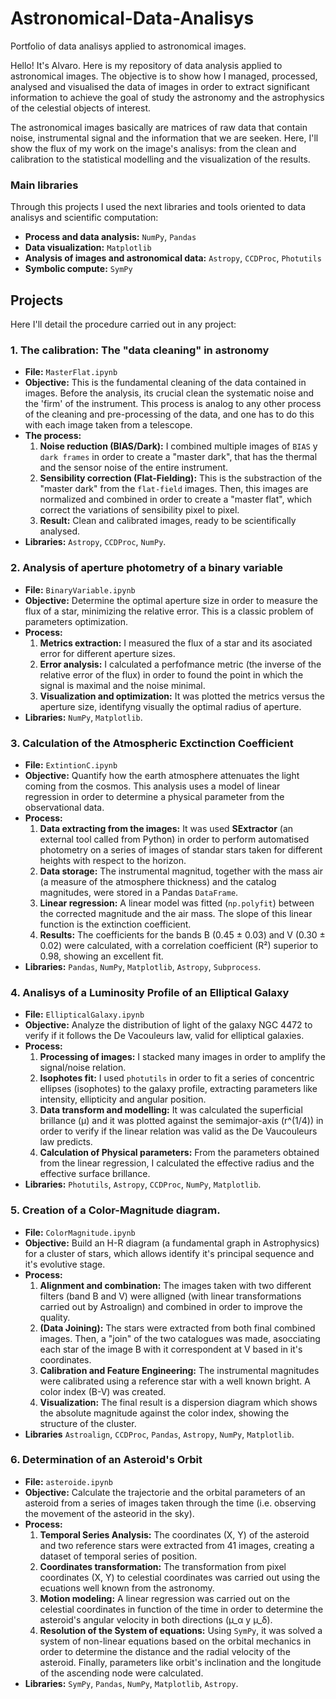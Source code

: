 # Astronomical-Data-Analisys
Portfolio of data analisys applied to astronomical images.

Hello! It's Alvaro. Here is my repository of data analysis applied to astronomical images. The objective is to show how I managed, processed, analysed and visualised the data of images in order to extract significant information to achieve the goal of study the astronomy and the astrophysics of the celestial objects of interest.

The astronomical images basically are matrices of raw data that contain noise, instrumental signal and the information that we are seeken. Here, I'll show the flux of my work on the image's analisys: from the clean and calibration to the statistical modelling and the visualization of the results. 

### Main libraries

Through this projects I used the next libraries and tools oriented to data analisys and scientific computation:

* **Process and data analysis:** `NumPy`, `Pandas`
* **Data visualization:** `Matplotlib`
* **Analysis of images and astronomical data:** `Astropy`, `CCDProc`, `Photutils`
* **Symbolic compute:** `SymPy`


## Projects

Here I'll detail the procedure carried out in any project:

### 1. The calibration: The "data cleaning" in astronomy
* **File:** `MasterFlat.ipynb`
* **Objective:** This is the fundamental cleaning of the data contained in images. Before the analysis, its crucial clean the systematic noise and the 'firm' of the instrument. This process is analog to any other process of the cleaning and pre-processing of the data, and one has to do this with each image taken from a telescope.
* **The process:**
    1.  **Noise reduction (BIAS/Dark):** I combined multiple images of `BIAS` y `dark frames` in order to create a "master dark", that has the thermal and the sensor noise of the entire instrument.
    2.  **Sensibility correction (Flat-Fielding):** This is the substraction of the "master dark" from the `flat-field` images. Then, this images are normalized and combined in order to create a "master flat", which correct the variations of sensibility pixel to pixel.
    3.  **Result:** Clean and calibrated images, ready to be scientifically analysed.
* **Libraries:** `Astropy`, `CCDProc`, `NumPy`.

### 2. Analysis of aperture photometry of a binary variable
* **File:** `BinaryVariable.ipynb`
* **Objective:** Determine the optimal aperture size in order to measure the flux of a star, minimizing the relative error. This is a classic problem of parameters optimization.
* **Process:**
    1.  **Metrics extraction:** I measured the flux of a star and its asociated error for different aperture sizes.
    2.  **Error analysis:** I calculated a perfofmance metric (the inverse of the relative error of the flux) in order to found the point in which the signal is maximal and the noise minimal.
    3.  **Visualization and optimization:** It was plotted the metrics versus the aperture size, identifyng visually the optimal radius of aperture.
* **Libraries:** `NumPy`, `Matplotlib`.

### 3. Calculation of the Atmospheric Exctinction Coefficient
* **File:** `ExtintionC.ipynb`
* **Objective:** Quantify how the earth atmosphere attenuates the light coming from the cosmos. This analysis uses a model of linear regression in order to determine a physical parameter from the observational data.
* **Process:**
    1.  **Data extracting from the images:** It was used **SExtractor** (an external tool called from Python) in order to perform automatised photometry on a series of images of standar stars taken for different heights with respect to the horizon.
    2.  **Data storage:** The instrumental magnitud, together with the mass air (a measure of the atmosphere thickness) and the catalog magnitudes, were stored in a Pandas `DataFrame`.
    3.  **Linear regression:** A linear model was fitted (`np.polyfit`) between the corrected magnitude and the air mass. The slope of this linear function is the extinction coefficient.
    4.  **Results:** The coefficients for the bands B (0.45 ± 0.03) and V (0.30 ± 0.02) were calculated, with a correlation coefficient (R²) superior to 0.98, showing an excellent fit.
* **Libraries:** `Pandas`, `NumPy`, `Matplotlib`, `Astropy`, `Subprocess`.

### 4. Analisys of a Luminosity Profile of an Elliptical Galaxy
* **File:** `EllipticalGalaxy.ipynb`
* **Objective:** Analyze the distribution of light of the galaxy NGC 4472 to verify if it follows the De Vacouleurs law, valid for elliptical galaxies.
* **Process:**
    1.  **Processing of images:** I stacked many images in order to amplify the signal/noise relation.
    2.  **Isophotes fit:** I used `photutils` in order to fit a series of concentric ellipses (isophotes) to the galaxy profile, extracting parameters like intensity, ellipticity and angular position.
    3.  **Data transform and modelling:** It was calculated the superficial brillance (µ) and it was plotted against the semimajor-axis (r^(1/4)) in order to verify if the linear relation was valid as the De Vaucouleurs law predicts.
    4.  **Calculation of Physical parameters:** From the parameters obtained from the linear regression, I calculated the effective radius and the effective surface brillance.
* **Libraries:** `Photutils`, `Astropy`, `CCDProc`, `NumPy`, `Matplotlib`.

### 5. Creation of a Color-Magnitude diagram.
* **File:** `ColorMagnitude.ipynb`
* **Objective:** Build an H-R diagram (a fundamental graph in Astrophysics) for a cluster of stars, which allows identify it's principal sequence and it's evolutive stage.
* **Process:**
    1.  **Alignment and combination:** The images taken with two different filters (band B and V) were alligned (with linear transformations carried out by Astroalign) and combined in order to improve the quality.
    2.  **(Data Joining):** The stars were extracted from both final combined images. Then, a "join" of the two catalogues was made, asocciating each star of the image B with it correspondent at V based in it's coordinates.
    3.  **Calibration and Feature Engineering:** The instrumental magnitudes were calibrated using a reference star with a well known bright. A color index (B-V) was created.
    4.  **Visualization:** The final result is a dispersion diagram which shows the absolute magnitude against the color index, showing the structure of the cluster.
* **Libraries** `Astroalign`, `CCDProc`, `Pandas`, `Astropy`, `NumPy`, `Matplotlib`.

### 6. Determination of an Asteroid's Orbit
* **File:** `asteroide.ipynb`
* **Objective:** Calculate the trajectorie and the orbital parameters of an asteroid from a series of images taken through the time (i.e. observing the movement of the asteorid in the sky).
* **Process:**
    1.  **Temporal Series Analysis:** The coordinates (X, Y) of the asteroid and two reference stars were extracted from 41 images, creating a dataset of temporal series of position.
    2.  **Coordinates transformation:** The transformation from pixel coordinates (X, Y) to celestial coordinates was carried out using the ecuations well known from the astronomy.
    3.  **Motion modeling:** A linear regression was carried out on the celestial coordinates in function of the time in order to determine the asteroid's angular velocity in both directions (µ_α y µ_δ).
    4.  **Resolution of the System of equations:** Using `SymPy`, it was solved a system of non-linear equations based on the orbital mechanics in order to determine the distance and the radial velocity of the asteroid. Finally, parameters like orbit's inclination and the longitude of the ascending node were calculated.
* **Libraries:** `SymPy`, `Pandas`, `NumPy`, `Matplotlib`, `Astropy`.
